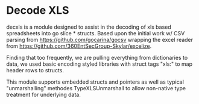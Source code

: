 # Decode XLS
decxls is a module designed to assist in the decoding of xls based spreadsheets into go slice * structs.  Based upon the initial work w/ CSV parsing from https://github.com/gocarina/gocsv wrapping the excel reader from https://github.com/360EntSecGroup-Skylar/excelize.

Finding that too frequently, we are pulling everything from dictionaries to data, we used basic encoding styled libraries with struct tags "xls:" to map header rows to structs.

This module supports embedded structs and pointers as well as typical "unmarshalling" methodes TypeXLSUnmarshall to allow non-native type treatment for underlying data.
